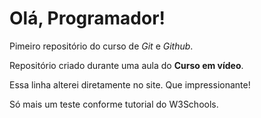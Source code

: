 # Olá, Programador!
 Pimeiro repositório do curso de *Git* e *Github*. 

Repositório criado durante uma aula do **Curso em vídeo**.

Essa linha alterei diretamente no site. Que impressionante!

Só mais um teste conforme tutorial do W3Schools.
